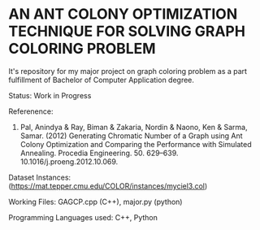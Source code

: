 # AN ANT COLONY OPTIMIZATION TECHNIQUE FOR SOLVING GRAPH COLORING PROBLEM 
It's repository for my major project on graph coloring problem as a part fulfillment of Bachelor of Computer Application degree.

Status: Work in Progress

Referenence: 
1. Pal, Anindya & Ray, Biman & Zakaria, Nordin & Naono, Ken & Sarma, Samar. (2012) Generating Chromatic Number of a Graph using Ant Colony Optimization and Comparing the Performance with Simulated Annealing. Procedia Engineering. 50. 629–639. 10.1016/j.proeng.2012.10.069. 

Dataset Instances: (https://mat.tepper.cmu.edu/COLOR/instances/myciel3.col)

Working Files: GAGCP.cpp (C++), major.py (python)

Programming Languages used: C++, Python

